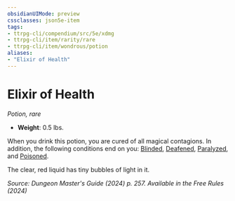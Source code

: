 ```yaml
---
obsidianUIMode: preview
cssclasses: json5e-item
tags:
- ttrpg-cli/compendium/src/5e/xdmg
- ttrpg-cli/item/rarity/rare
- ttrpg-cli/item/wondrous/potion
aliases: 
- "Elixir of Health"
---
```

# Elixir of Health
*Potion, rare*  


- **Weight**: 0.5 lbs.

When you drink this potion, you are cured of all magical contagions. In addition, the following conditions end on you: [Blinded](3-Mechanics/CLI/rules/conditions.md#Blinded), [Deafened](3-Mechanics/CLI/rules/conditions.md#Deafened), [Paralyzed](3-Mechanics/CLI/rules/conditions.md#Paralyzed), and [Poisoned](3-Mechanics/CLI/rules/conditions.md#Poisoned).

The clear, red liquid has tiny bubbles of light in it.

*Source: Dungeon Master's Guide (2024) p. 257. Available in the Free Rules (2024)*